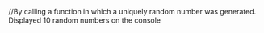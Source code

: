 //By calling a function in which a uniquely random number was generated. Displayed 10 random numbers on the console
